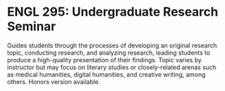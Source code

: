 # ENGL 295: Undergraduate Research Seminar

Guides students through the processes of developing an original research topic, conducting research, and analyzing research, leading students to produce a high-quality presentation of their findings. Topic varies by instructor but may focus on literary studies or closely-related arenas such as medical humanities, digital humanities, and creative writing, among others. Honors version available.